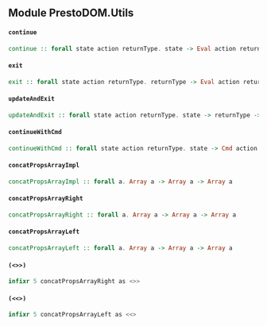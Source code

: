 ## Module PrestoDOM.Utils

#### `continue`

``` purescript
continue :: forall state action returnType. state -> Eval action returnType state
```

#### `exit`

``` purescript
exit :: forall state action returnType. returnType -> Eval action returnType state
```

#### `updateAndExit`

``` purescript
updateAndExit :: forall state action returnType. state -> returnType -> Eval action returnType state
```

#### `continueWithCmd`

``` purescript
continueWithCmd :: forall state action returnType. state -> Cmd action -> Eval action returnType state
```

#### `concatPropsArrayImpl`

``` purescript
concatPropsArrayImpl :: forall a. Array a -> Array a -> Array a
```

#### `concatPropsArrayRight`

``` purescript
concatPropsArrayRight :: forall a. Array a -> Array a -> Array a
```

#### `concatPropsArrayLeft`

``` purescript
concatPropsArrayLeft :: forall a. Array a -> Array a -> Array a
```

#### `(<>>)`

``` purescript
infixr 5 concatPropsArrayRight as <>>
```

#### `(<<>)`

``` purescript
infixr 5 concatPropsArrayLeft as <<>
```


